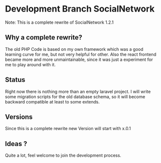 # Development Branch SocialNetwork 

Note:
This is a complete rewrite of SocialNetwork 1.2.1 


 ## Why a complete rewrite? 
 
 The old PHP Code is based on my own framework which was a good learning curve for me, but not very helpful for other. 
 Also the react frontend  became more and more unmaintainable, since it was just a experiment for me to play around with it. 
 
 ## Status
 
 Right now there is nothing more than an empty laravel project. 
 I will write some migration scripts for the old database schema, so it will become backward compatible at least to some extends.

 ## Versions
 
 Since this is a complete rewrite new Version will start with x.0.1
 
 ## Ideas ? 
 
 Quite a lot, feel welcome to join the development process. 
 
 
 

